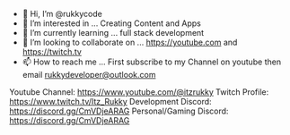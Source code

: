 - 👋 Hi, I’m @rukkycode
- 👀 I’m interested in ... Creating Content and Apps
- 🌱 I’m currently learning ... full stack development
- 💞️ I’m looking to collaborate on ... https://youtube.com and https://twitch.tv
- 📫 How to reach me ... First subscribe to my Channel on youtube then email rukkydeveloper@outlook.com

<!---
rukkycode/rukkycode is a ✨ special ✨ repository because its `README.md` (this file) appears on your GitHub profile.
You can click the Preview link to take a look at your changes.
--->

Youtube Channel: https://www.youtube.com/@itzrukky
Twitch Profile: https://www.twitch.tv/Itz_Rukky
Development Discord: https://discord.gg/CmVDjeARAG
Personal/Gaming Discord: https://discord.gg/CmVDjeARAG
